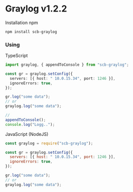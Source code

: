 # Graylog v1.2.2

Installation npm

```sh
npm install scb-graylog
```

### Using

TypeScript

```ts
import graylog, { appendToConsole } from "scb-graylog";

const gr = graylog.setConfig({
  servers: [{ host: " 10.0.15.34", port: 1246 }],
  ignoreErrors: true,
});

gr.log("some data");
// or
graylog.log("some data");

//
appendToConsole();
console.log("Logg..");
```

JavaScript (NodeJS)

```js
const graylog = require("scb-graylog");

const gr = graylog.setConfig({
  servers: [{ host: " 10.0.15.34", port: 1246 }],
  ignoreErrors: true,
});

gr.log("some data");
// or
graylog.log("some data");
```
